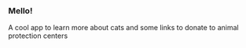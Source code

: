 ### Mello!
A cool app to learn more about cats and some links to donate to animal protection centers

